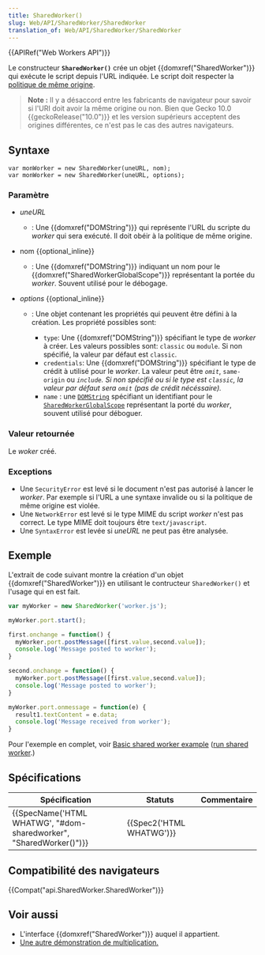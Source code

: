 ```yaml
---
title: SharedWorker()
slug: Web/API/SharedWorker/SharedWorker
translation_of: Web/API/SharedWorker/SharedWorker
---
```

{{APIRef("Web Workers API")}}

Le constructeur **`SharedWorker()`** crée un objet {{domxref("SharedWorker")}} qui exécute le script depuis l'URL indiquée. Le script doit respecter la [politique de même origine](/fr/docs/Web/Security/Same-origin_policy).

> **Note :** Il y a désaccord entre les fabricants de navigateur pour savoir si l'URI doit avoir la même origine ou non. Bien que Gecko 10.0 {{geckoRelease("10.0")}} et les version supérieurs acceptent des origines différentes, ce n'est pas le cas des autres navigateurs.

## Syntaxe

    var monWorker = new SharedWorker(uneURL, nom);
    var monWorker = new SharedWorker(uneURL, options);

### Paramètre

- _uneURL_
  - : Une {{domxref("DOMString")}} qui représente l'URL du scripte du _worker_ qui sera exécuté. Il doit obéir à la politique de même origine.
- nom {{optional_inline}}
  - : Une {{domxref("DOMString")}} indiquant un nom pour le {{domxref("SharedWorkerGlobalScope")}} représentant la portée du _worker_. Souvent utilisé pour le débogage.
- _options_ {{optional_inline}}

  - : Une objet contenant les propriétés qui peuvent être défini à la création. Les propriété possibles sont:

    - `type`: Une {{domxref("DOMString")}} spécifiant le type de _worker_ à créer. Les valeurs possibles sont: `classic` ou `module`. Si non spécifié, la valeur par défaut est `classic`.
    - `credentials`: Une {{domxref("DOMString")}} spécifiant le type de crédit à utilisé pour le _worker_. La valeur peut être _`omit`_, `same-origin` ou _`include`. Si non spécifié ou si le type est `classic`, la valeur par défaut sera `omit` (pas de crédit nécéssaire)._
    - `name`&nbsp;: une [`DOMString`](/fr/docs/Web/API/DOMString) spécifiant un identifiant pour le [`SharedWorkerGlobalScope`](/fr/docs/Web/API/SharedWorkerGlobalScope) représentant la porté du _worker_, souvent utilisé pour déboguer.

### Valeur retournée

Le _woker_ créé.

### Exceptions

- Une `SecurityError` est levé si le document n'est pas autorisé à lancer le _worker_. Par exemple si l'URL a une syntaxe invalide ou si la politique de même origine est violée.
- Une `NetworkError` est levé si le type MIME du script _worker_ n'est pas correct. Le type MIME doit toujours être `text/javascript`.
- Une `SyntaxError` est levée si _uneURL_ ne peut pas être analysée.

## Exemple

L'extrait de code suivant montre la création d'un objet {{domxref("SharedWorker")}} en utilisant le contructeur `SharedWorker()` et l'usage qui en est fait.

```js
var myWorker = new SharedWorker('worker.js');

myWorker.port.start();

first.onchange = function() {
  myWorker.port.postMessage([first.value,second.value]);
  console.log('Message posted to worker');
}

second.onchange = function() {
  myWorker.port.postMessage([first.value,second.value]);
  console.log('Message posted to worker');
}

myWorker.port.onmessage = function(e) {
  result1.textContent = e.data;
  console.log('Message received from worker');
}
```

Pour l'exemple en complet, voir [Basic shared worker example](https://github.com/mdn/simple-shared-worker) ([run shared worker](http://mdn.github.io/simple-shared-worker/).)

## Spécifications

| Spécification                                                                            | Statuts                          | Commentaire |
| ---------------------------------------------------------------------------------------- | -------------------------------- | ----------- |
| {{SpecName('HTML WHATWG', "#dom-sharedworker", "SharedWorker()")}} | {{Spec2('HTML WHATWG')}} |             |

## Compatibilité des navigateurs

{{Compat("api.SharedWorker.SharedWorker")}}

## Voir aussi

- L'interface {{domxref("SharedWorker")}} auquel il appartient.
- [Une autre démonstration de multiplication.](https://anlexn.github.io/shared-worker-mdn/)
